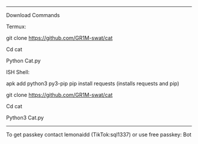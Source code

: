 - - - 
Download Commands

Termux: 

git clone https://github.com/GR1M-swat/cat

Cd cat 

Python Cat.py 

ISH Shell: 

apk add python3 py3-pip
pip install requests (installs requests and pip) 


git clone https://github.com/GR1M-swat/cat

Cd cat

Python3 Cat.py 

 - - - 

To get passkey contact lemonaidd (TikTok:sql1337) or use free passkey: Bot
